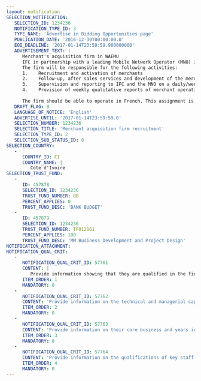 ```yaml
---
layout: notification
SELECTION_NOTIFICATION: 
   SELECTION_ID: 1234236
   NOTIFICATION_TYPE_ID: 3
   TYPE_NAME: 'Advertise in Bidding Opportunities page'
   PUBLICATION_DATE: '2016-12-30T00:00:00.0'
   EOI_DEADLINE: '2017-01-14T23:59:59.900000000'
   ADVERTISEMENT_TEXT: |
      Merchant's acquisition firm in WAEMU
      IFC in partnership with a leading Mobile Network Operator (MNO) in the WAEMU region seeks to promote the use of a new payments' solution for the mass market and recruit a firm that will enroll, train and monitor effectively merchants as well as drive customers usage.
      The firm will be responsible for the following activities:
      1.	Recruitment and activation of merchants
      2.	Follow-up, after sales services and development of the merchants recruited
      3.	Supervision and reporting to IFC and the MNO on a daily/weekly/monthly frequency.
      4.	Provision of weekly qualitative reports of merchant operations 
      
      The firm should be able to operate in French. This assignment is conditional on IFC and the MNO signing a cooperation agreement that is being processed.
   DRAFT_FLAG: 0
   LANGUAGE_OF_NOTICE: 'English'
   ADVERTISE_UNTIL: '2017-01-14T23:59:59.0'
   SELECTION_NUMBER: 1234236
   SELECTION_TITLE: 'Merchant acquisition firm recruitment'
   SELECTION_TYPE_ID: 2
   SELECTION_SUB_STATUS_ID: 8
SELECTION_COUNTRY: 
   - 
      COUNTRY_ID: CI
      COUNTRY_NAME: |
         Cote d'Ivoire
SELECTION_TRUST_FUND: 
   - 
      ID: 457878
      SELECTION_ID: 1234236
      TRUST_FUND_NUMBER: BB
      PERCENT_APPLIES: 0
      TRUST_FUND_DESC: 'BANK BUDGET'
   - 
      ID: 457879
      SELECTION_ID: 1234236
      TRUST_FUND_NUMBER: TF012161
      PERCENT_APPLIES: 100
      TRUST_FUND_DESC: 'MM Business Development and Project Design'
NOTIFICATION_ATTACHMENT: 
NOTIFICATION_QUAL_CRIT: 
   - 
      NOTIFICATION_QUAL_CRIT_ID: 57761
      CONTENT: |
         Provide information showing that they are qualified in the field of the assignment with previous experience in Cote d'Ivoire
      ITEM_ORDER: 1
      MANDATORY: 0
   - 
      NOTIFICATION_QUAL_CRIT_ID: 57762
      CONTENT: 'Provide information on the technical and managerial capabilities of the firm.'
      ITEM_ORDER: 2
      MANDATORY: 0
   - 
      NOTIFICATION_QUAL_CRIT_ID: 57763
      CONTENT: 'Provide information on their core business and years in business.'
      ITEM_ORDER: 3
      MANDATORY: 0
   - 
      NOTIFICATION_QUAL_CRIT_ID: 57764
      CONTENT: 'Provide information on the qualifications of key staff.'
      ITEM_ORDER: 4
      MANDATORY: 0
---
```

